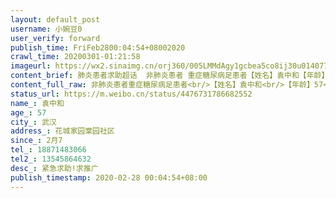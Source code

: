 ```yaml
---
layout: default_post
username: 小婉豆0
user_verify: forward
publish_time: FriFeb2800:04:54+08002020
crawl_time: 20200301-01:21:58
imageurl: https://wx2.sinaimg.cn/orj360/005LMMdAgy1gcbea5co8ij30u014077a.jpg,https://wx1.sinaimg.cn/orj360/005LMMdAgy1gcbea45p10j30u0140adb.jpg,https://wx2.sinaimg.cn/orj360/005LMMdAgy1gcbea96fq9j30u0140n5v.jpg
content_brief: 肺炎患者求助超话  非肺炎患者 重症糖尿病足患者【姓名】袁中和【年龄】57【所在城市】武汉【所在小区、社区】花城家园棠园社区【患病时间】2月7【联系方式】18871483066【其他紧急联系人】13545864632【病情描述】 紧急求助!求推广【武汉-重症糖尿病足患者，急需清创住院治疗】湖北省武 ...全文
content_full_raw: 非肺炎患者重症糖尿病足患者<br/>【姓名】袁中和<br/>【年龄】57<br/>【所在城市】武汉<br/>【所在小区、社区】花城家园棠园社区<br/>【患病时间】2月7<br/>【联系方式】18871483066<br/>【其他紧急联系人】13545864632<br/>【病情描述】紧急求助!求推广<br/>【武汉-重症糖尿病足患者，急需清创住院治疗】湖北省武汉市的一位糖尿病足患者，目前病情严重，伤口已流脓溃烂大面积出现感染，期间血糖值超高达到24-28糖尿病酮症酸中毒，多日出现恶吐，吃不下饭，半夜疼痛无法入眠，休克1次还好及时发现，联系多家医院都是不能办理住院，目前在家吃药治疗已严重到无法起床，全身无力，身体日渐衰弱，在这样等下去没有医院收留进行清创脚将截肢严重休克出现生命危险！！眼睁睁看着父亲病情一天比一天严重，每天在家换药看着父亲脚上的伤口都忍不住泪流，这些日子联系多家医院无果后，实在是没有办法了，希望求助广大的网友，能帮助联系到可以住院治疗，感激不尽！！<ahref="https://m.weibo.cn/search?containerid=231522type%3D1%26t%3D10%26q%3D%23%E6%AD%A6%E6%B1%89%E5%B8%82%E9%9D%9E%E6%96%B0%E5%86%A0%E8%82%BA%E7%82%8E%E6%82%A3%E8%80%85%E6%B1%82%E5%8A%A9%23&extparam=%23%E6%AD%A6%E6%B1%89%E5%B8%82%E9%9D%9E%E6%96%B0%E5%86%A0%E8%82%BA%E7%82%8E%E6%82%A3%E8%80%85%E6%B1%82%E5%8A%A9%23"data-hide=""><spanclass="surl-text">#武汉市非新冠肺炎患者求助#</span></a><ahref='/n/央视新闻'>@央视新闻</a><ahref='/n/人民日报'>@人民日报</a><ahref='/n/头条新闻'>@头条新闻</a><ahref='/n/观察者网'>@观察者网</a><ahref='/n/武汉晨报'>@武汉晨报</a><ahref='/n/环球时报'>@环球时报</a><ahref='/n/环球网'>@环球网</a><ahref='/n/HIV松鼠哥'>@HIV松鼠哥</a><ahref='/n/蜘蛛猴面包'>@蜘蛛猴面包</a><ahref='/n/花总'>@花总</a><ahref='/n/武心援团队'>@武心援团队</a><ahref='/n/老陶在路上'>@老陶在路上</a><ahref='/n/糖呗张丁文'>@糖呗张丁文</a><ahref='/n/湖北省人民检察院'>@湖北省人民检察院</a><adata-url="http://t.cn/R2WxQOQ"href="http://weibo.com/p/1001018008642010000000000"data-hide=""><spanclass='url-icon'><imgstyle='width:1rem;height:1rem'src='https://h5.sinaimg.cn/upload/2015/09/25/3/timeline_card_small_location_default.png'></span><spanclass="surl-text">武汉</span></a>
status_url: https://m.weibo.cn/status/4476731786682552
name_: 袁中和
age_: 57
city_: 武汉
address_: 花城家园棠园社区
since_: 2月7
tel_: 18871483066
tel2_: 13545864632
desc_: 紧急求助!求推广
publish_timestamp: 2020-02-28 00:04:54+08:00
---
```

